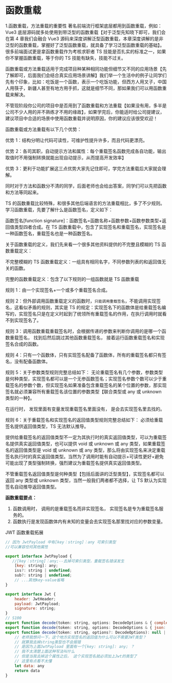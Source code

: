 # 函数重载

1.函数重载，方法重载的重要性
著名前端流行框架底层都用到函数重载，例如：Vue3 底层源码就多处使用到带泛型的函数重载【对于泛型先知晓下即可，我们会在第 4 章我们会融合 Vue3 源码来深度讲解泛型函数重载，本章深度讲解的是非泛型的函数重载，掌握好了泛型函数重载，就具备了学习泛型函数重载的基础】。很多前端面试更是拿函数重载作为考核求职者 TS 技能是否扎实的标准之一，如果你不掌握函数重载，等于你的 TS 技能有缺失，技能不过关。

函数重载或方法重载适用于完成项目种某种相同功能但细节又不同的应用场景【先了解即可，后面我们会结合真实应用场景讲解】我们举一个生活中的例子让同学们先有个印象，比如：吃饭是一个函数，表示一个吃饭功能，但西方人用叉子，中国人用筷子，新疆人甚至有地方用手抓，这就是细节不同，那如果我们可以用函数重载来解决。

不管现阶段你公司的项目中是否用到了函数重载和方法重载【如果没有用，多半是公司不少人用的并不熟练才不用的缘故】，如果学完后，你能适时给公司提建议，建议项目中合适的场景中使用函数重载并说明原因，你的建议应该很受欢迎！

函数重载或方法重载有以下几个优势：

优势 1：结构分明让代码可读性，可维护性提升许多，而且代码更漂亮。

优势 2：各司其职，自动提示方法和属性：每个重载签名函数完成各自功能，输出取值时不用强制转换就能出现自动提示，从而提高开发效率】

优势 3：更利于功能扩展这三点优势大家先记住即可，学完方法重载后大家就会理解。

同时对于方法和函数分不清的同学，后面老师也会给出答案，同学们可以先把函数和方法等同起来。

TS 的函数重载比较特殊，和很多其他后端语言的方法重载相比，多了不少规则。学习函数重载，先要了解什么是函数签名，定义如下：

函数签名[function signature]：函数签名=函数名称+函数参数+函数参数类型+返回值类型四者合成。在 TS 函数重载中，包含了实现签名和重载签名，实现签名是一种函数签名，重载签名也是一种函数签名。

关于函数重载的定义，我们先来看一个很多其他资料提供的不完整且模糊的 TS 函数重载定义：

不完整模糊的 TS 函数重载定义：一组具有相同名字，不同参数列表的和返回值无关的函数。

完整的函数重载定义：包含了以下规则的一组函数就是 TS 函数重载

规则 1：由一个实现签名+一个或多个重载签名合成。

规则 2：但外部调用函数重载定义的函数时，`只能调用重载签名`，不能调用实现签名，这看似矛盾的规则，其实是 TS 的规定：实现签名下的函数体是给重载签名编写的，实现签名只是在定义时起到了统领所有重载签名的作用，在执行调用时就看不到实现签名了。

规则 3：调用函数重载重载签名时，会根据传递的参数来判断你调用的是哪一个函数重载签名， 找到后然后跳过其他函数重载签名， 接着运行函数重载签名和实现签名合成的函数。

规则 4：只有一个函数体，只有实现签名配备了函数体，所有的重载签名都只有签名，没有配备函数体。

规则 5：关于参数类型规则完整总结如下：
无论重载签名有几个参数，参数类型是何种类型，实现签名都可以是一个无参函数签名；实现签名参数个数可以少于重载签名的参数个数，但实现签名如果准备包含重载签名的某个位置的参数，那实现签名就必须兼容所有重载签名该位置的参数类型【联合类型或 any 或 unknown 类型的一种】。

在运行时， 发现里面有变量发现重载签名里面没有， 是会去实现签名里去找的。

规则 6：关于重载签名和实现签名的返回值类型规则完整总结如下：
必须给重载签名提供返回值类型，TS 无法默认推导。

提供给重载签名的返回值类型不一定为其执行时的真实返回值类型，可以为重载签名提供真实返回值类型，也可以提供 void 或 unknown 或 any 类型，如果重载签名的返回值类型是 void 或 unknown 或 any 类型，那么将由实现签名来决定重载签名执行时的真实返回值类型。当然为了调用时能有自动提示+可读性更好+避免可能出现了类型强制转换，强烈建议为重载签名提供真实返回值类型。

不管重载签名返回值类型是何种类型【包括后面讲的泛型类型】，实现签名都可以返回 any 类型或 unknown 类型，当然一般我们两者都不选择，让 TS 默认为实现签名自动推导返回值类型。

**函数重载要点：**

1. 函数调用时， 调用的是重载签名而非实现签名， 实现签名是专为重载签名服务的。
2. 函数执行是发现函数体内有未知的变量会去实现签名那里找对应的参数变量。

JWT 函数重载拓展

```js
// 因为 JwtPayload 中有[key：string]：any 可索引类型
//可以兼容任何其他属性

export interface JwtPayload {
   //[key：string]：any;--去掉可索引类型，重载签名错误发生
    [key: string]: any;
    iss?: string | undefined;
    sub?: string | undefined;
    // ...其他key-value省略
}

export interface Jwt {
    header: JwtHeader;
    payload: JwtPayload;
    signature: string;
}
// S100
export function decode(token: string, options: DecodeOptions & { complete: true, json: true }): Jwt;
export function decode(token: string, options: DecodeOptions & { json: true }): null | JwtPayload;
export function decode(token: string, options?: DecodeOptions): null | JwtPayload | string{
	// 老师我想问一下，这个地方实现签名的返回值为什么可以不需要JWT类型？
	// 就算我去掉string类型也不会报错
	// 是因为上面JwtPayload 里面有一个[key: string]: any; ？
	// 我不太清楚上面这种写法叫什么
	// 但是当我去掉这个属性之后， 这个实现签名就必须加上Jwt的类型了
	// 这里有点看不太懂
    let data: any
    return data
}

```
